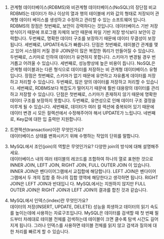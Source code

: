 1. 관계형 데이터베이스(RDBMS)와 비관계형 데이터베이스(NoSQL)의 장단점 비교  
  RDBMS는 데이터가 하나 이상의 열과 행의 테이블에 키와 값의 형태로 저장되어 관계형 데이터 베이스를 생성하고 수정하고 관리할 수 있는 소프트웨어 입니다.
  RDBMS의 장점은 첫번째로, 보안이 강력하다는 것입니다. 데이터베이스 기반 저장 방식이기 때문에 프로그램 자체의 보안 때문에 파일 기반 저장 방식보다 보안이 강력합니다.
  두번째로, 명확한 데이터 구조를 보장하기 때문에 데이터 무결성이 보장됩니다. 세번째로, UPDATE속도가 빠릅니다.
  단점은 첫번째로, 테이블간 관계를 맺고 있어 시스템이 커질 경우 JOIN문이 많은 복잡한 쿼리가 만들어질 수 있습니다. 두번째로, 스키마로 인하여 데이터가 유연하지 못합니다. 스키마가 변경될   경우 번거롭고 어려울 수 있습니다. 세번째로, 성능향상에 높은 비용이 듭니다.
  NoSQL은 관계형 테이블과는 다른 형식으로 데이터를 저장하는 비 관계형 데이터베이스 유형입니다.
  장점은 첫번째로, 스키마가 없기 때문에 유연하고 자유롭게 데이터를 저장하고 처리할 수 있습니다. 두번째로, 많은 양의 데이터를 저장하고 처리할 수 있습니다. 세번째로, RDBMS보다 복잡도가   떨어지기 때문에 훨씬 대용량의 데이터를 관리하고 저장할 수 있습니다.
  단점은 첫번째로, 스키마가 존재하지 않기 때문에 명확한 데이터 구조를 보장하지 못합니다. 두번째로, 유연성으로 인해 데이터 구조 결정을 미루게 될 수 있습니다. 세번째로, 데이터가 여러 컬   렉션에 중복되어 있기 때문에 데이터 변경 시 모든 컬렉션에서 수정해주어야 해서 UPDATE가 느립니다. 네번째로, Key값에 대한 입 출력만 지원합니다.


2. 트랜잭션(transaction)이란 무엇인가요?  
   데이터베이스 상태를 변화시키기 위해 수행하는 작업의 단위를 말합니다.
   

3. MySQL에서 조인(join)의 역할은 무엇인가요? 다양한 join의 방식에 대해 설명해주세요.  
   데이터베이스 내의 여러 테이블의 레코드를 조합하여 하나의 열로 표현한 것으로 INNER JOIN, LEFT JOIN, RIGHT JOIN, FULL OUTER JOIN 이 있습니다.
   INNER JOIN은 벤다이어그램에서 교집합에 해당합니다. LEFT JOIN은 벤다이어그램에서 두 개의 집합 중 하나의 집합 영역에 해당한다고 생각하면 됩니다. RIGHT JOIN은 LEFT JOIN과 반대입니    다. MySQL에서는 지원하지 않지만 FULL OUTER JOIN은 RIGHT JOIN과 LEFT JOIN의 결과를 합친 것과 같습니다.
   

4. MySQL에서 인덱스(index)란 무엇인가요?  
   데이터의 저장(INSERT, UPDATE, DELETE) 성능을 희생하고 데이터의 읽기 속도를 높이는데에 사용하는 자료구조입니다. MySQL은 데이터를 검색할 때 첫 번째 필드부터 차례대로 테이블 전체를    검색하는데 테이블이 크면 클수록 탐색 시간도 길어지게 됩니다. 그러나 인덱스를 사용하면 테이블 전체를 읽지 않고 검색과 질의에 대한 처리를 빠르게 할 수 있습니다.
